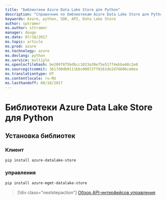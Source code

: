 ```yaml
---
title: "Библиотеки Azure Data Lake Store для Python"
description: "Справочник по библиотекам Azure Data Lake Store для Python"
keywords: Azure, python, SDK, API, Data Lake Store
author: sptramer
ms.author: sttramer
manager: douge
ms.date: 07/10/2017
ms.topic: article
ms.prod: azure
ms.technology: azure
ms.devlang: python
ms.service: multiple
ms.openlocfilehash: be289f8f5bdbcc1023a39e75e517f4ebba48c2e0
ms.sourcegitcommit: 3617d0db0111bbc00072ff8161de2d76606ce0ea
ms.translationtype: HT
ms.contentlocale: ru-RU
ms.lasthandoff: 08/18/2017
---
```

# <a name="azure-data-lake-store-libraries-for-python"></a>Библиотеки Azure Data Lake Store для Python

## <a name="install-the-libraries"></a>Установка библиотек
### <a name="client"></a>Клиент

```bash
pip install azure-datalake-store
```

### <a name="management"></a>управления

```bash
pip install azure-mgmt-datalake-store
```
> [!div class="nextstepaction"]
> [Обзор API-интерфейсов управления](/python/api/overview/azure/datalakestore/managementlibrary)